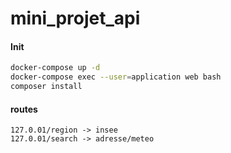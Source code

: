 # mini_projet_api

#### Init

```bash
docker-compose up -d
docker-compose exec --user=application web bash
composer install

```

#### routes
```
127.0.01/region -> insee
127.0.01/search -> adresse/meteo
```
